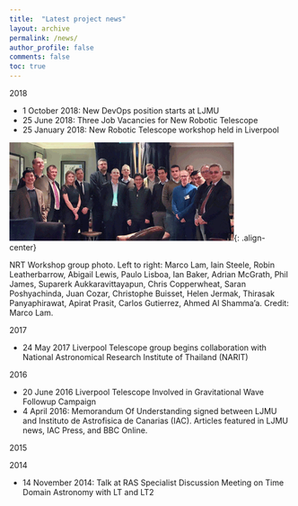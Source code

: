 ```yaml
---
title:  "Latest project news"
layout: archive
permalink: /news/
author_profile: false
comments: false
toc: true
---
```


2018
* 1 October 2018: New DevOps position starts at LJMU
* 25 June 2018:	Three Job Vacancies for New Robotic Telescope
* 25 January 2018:	New Robotic Telescope workshop held in Liverpool

![NRT workshop photo](NRTW_group_2_400.png){: .align-center}
<figcaption> NRT Workshop group photo. Left to right: Marco Lam, Iain Steele, Robin Leatherbarrow, Abigail Lewis, Paulo Lisboa, Ian Baker, Adrian McGrath, Phil James, Suparerk Aukkaravittayapun, Chris Copperwheat, Saran Poshyachinda, Juan Cozar, Christophe Buisset, Helen Jermak, Thirasak Panyaphirawat, Apirat Prasit, Carlos Gutierrez, Ahmed Al Shamma’a. Credit: Marco Lam. </figcaption>

2017
* 24 May 2017	Liverpool Telescope group begins collaboration with National Astronomical Research Institute of Thailand (NARIT)

2016
* 20 June 2016	Liverpool Telescope Involved in Gravitational Wave Followup Campaign
* 4 April 2016: Memorandum Of Understanding signed between LJMU and Instituto de Astrofisica de Canarias (IAC). Articles featured in LJMU news, IAC Press, and BBC Online.

2015

2014

* 14 November 2014: Talk at RAS Specialist Discussion Meeting on Time Domain Astronomy with LT and LT2

